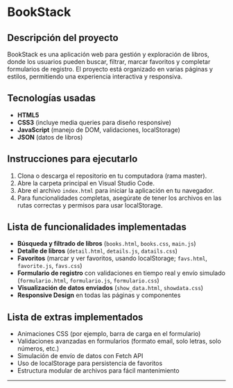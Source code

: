 # BookStack

## Descripción del proyecto
BookStack es una aplicación web para gestión y exploración de libros, donde los usuarios pueden buscar, filtrar, marcar favoritos y completar formularios de registro. El proyecto está organizado en varias páginas y estilos, permitiendo una experiencia interactiva y responsiva.

## Tecnologías usadas
- **HTML5**  
- **CSS3** (incluye media queries para diseño responsive)
- **JavaScript** (manejo de DOM, validaciones, localStorage)
- **JSON** (datos de libros)


## Instrucciones para ejecutarlo
1. Clona o descarga el repositorio en tu computadora (rama master).
2. Abre la carpeta principal en Visual Studio Code.
3. Abre el archivo `index.html` para iniciar la aplicación en tu navegador.
4. Para funcionalidades completas, asegúrate de tener los archivos en las rutas correctas y permisos para usar localStorage.

## Lista de funcionalidades implementadas
- **Búsqueda y filtrado de libros** (`books.html`, `books.css`, `main.js`)
- **Detalle de libros** (`detail.html`, `details.js`, `datails.css`)
- **Favoritos** (marcar y ver favoritos, usando localStorage; `favs.html`, `favorite.js`, `favs.css`)
- **Formulario de registro** con validaciones en tiempo real y envío simulado (`formulario.html`, `formulario.js`, `formulario.css`)
- **Visualización de datos enviados** (`show_data.html`, `showdata.css`)
- **Responsive Design** en todas las páginas y componentes

## Lista de extras implementados
- Animaciones CSS (por ejemplo, barra de carga en el formulario)
- Validaciones avanzadas en formularios (formato email, solo letras, solo números, etc.)
- Simulación de envío de datos con Fetch API
- Uso de localStorage para persistencia de favoritos
- Estructura modular de archivos para fácil mantenimiento

---


